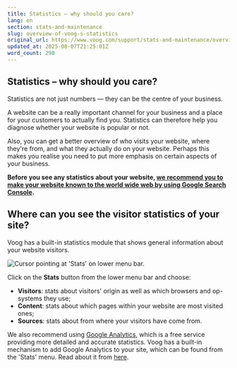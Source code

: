 ```yaml
---
title: Statistics – why should you care?
lang: en
section: stats-and-maintenance
slug: overview-of-voog-s-statistics
original_url: https://www.voog.com/support/stats-and-maintenance/overview-of-voog-s-statistics
updated_at: 2025-08-07T21:25:01Z
word_count: 290
---
```

## Statistics – why should you care?

Statistics are not just numbers — they can be the centre of your business.

A website can be a really important channel for your business and a place for your customers to actually find you. Statistics can therefore help you diagnose whether your website is popular or not.

Also, you can get a better overview of who visits your website, where they're from, and what they actually do on your website. Perhaps this makes you realise you need to put more emphasis on certain aspects of your business.

**Before you see any statistics about your website, [we recommend you to make your website known to the world wide web by using Google Search Console](/support/stats-and-maintenance/getting-your-website-to-show-on-google-search-results).**

## Where can you see the visitor statistics of your site?

Voog has a built-in statistics module that shows general information about your website visitors.

![Cursor pointing at 'Stats' on lower menu bar.](https://media.voog.com/0000/0036/2183/photos/Stats_menu_block.webp "Cursor pointing at 'Stats' on lower menu bar.")

Click on the **Stats** button from the lower menu bar and choose:

- **Visitors**: stats about visitors' origin as well as which browsers and op-systems they use;
- **Content**: stats about which pages within your website are most visited ones;
- **Sources**: stats about from where your visitors have come from.

We also recommend using [Google Analytics](https://www.google.com/analytics/), which is a free service providing more detailed and accurate statistics. Voog has a built-in mechanism to add Google Analytics to your site, which can be found from the 'Stats' menu. Read about it from [here](/support/stats-and-maintenance/adding-google-analytics-to-your-website).

